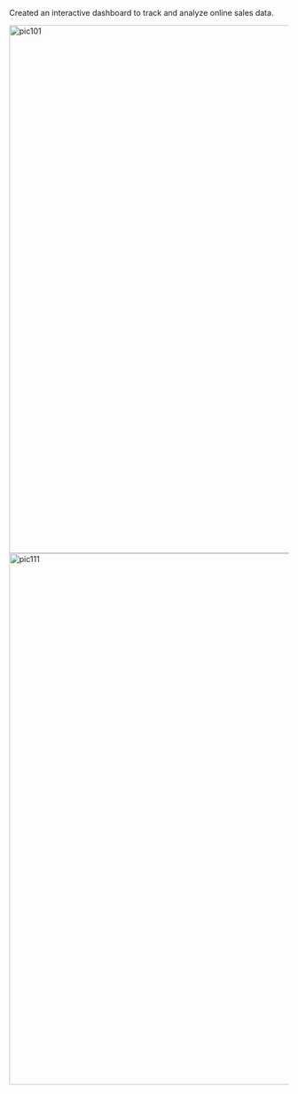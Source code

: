 Created an interactive dashboard to track and analyze online sales data.

<img width="953" alt="pic101" src="https://github.com/joshiGaurav-2712/Interactive_Sales_Dashboard_PowerBI/assets/117438167/86eade85-9a60-478c-891e-317eb441727f">


<img width="959" alt="pic111" src="https://github.com/joshiGaurav-2712/Interactive_Sales_Dashboard_PowerBI/assets/117438167/13d618c1-1b59-4822-9a10-0f2cd79b2323">

